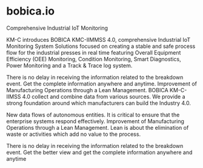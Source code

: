 # bobica.io
Comprehensive Industrial IoT Monitoring

<!-- BOBICA KMC-IIMSS 4.0 | Industrial IoT Monitoring  
     Handcrafted by. GKISAN.IO - IT Systems Engineer | Zagreb, Croatia
	  __                  __        __                            __    __       ______  
/  |                /  |      /  |                          /  |  /  |     /      \ 
$$ |____    ______  $$ |____  $$/   _______   ______        $$ |  $$ |    /$$$$$$  |
$$      \  /      \ $$      \ /  | /       | /      \       $$ |__$$ |    $$$  \$$ |
$$$$$$$  |/$$$$$$  |$$$$$$$  |$$ |/$$$$$$$/  $$$$$$  |      $$    $$ |    $$$$  $$ |
$$ |  $$ |$$ |  $$ |$$ |  $$ |$$ |$$ |       /    $$ |      $$$$$$$$ |    $$ $$ $$ |
$$ |__$$ |$$ \__$$ |$$ |__$$ |$$ |$$ \_____ /$$$$$$$ |            $$ | __ $$ \$$$$ |
$$    $$/ $$    $$/ $$    $$/ $$ |$$       |$$    $$ |            $$ |/  |$$   $$$/ 
$$$$$$$/   $$$$$$/  $$$$$$$/  $$/  $$$$$$$/  $$$$$$$/             $$/ $$/  $$$$$$/  
               
-->		

KM-C introduces BOBICA KMC-IIMMSS 4.0, comprehensive Industrial IoT Monitoring System Solutions focused on creating a stable
and safe process flow for the industrial presses in real time featuring Overall Equipment Efficiency (OEE) Monitoring, Condition Monitoring, Smart Diagnostics, Power Monitoring and a Track & Trace log system.

There is no delay in receiving the information related to the breakdown event. Get the complete information anywhere and anytime.
Improvement of Manufacturing Operations through a Lean Management. BOBICA KM-C-IIMSS 4.0 collect and combine data from various sources. We provide a strong foundation around which manufacturers can build the Industry 4.0.

New data flows of autonomous entities. It is critical to ensure that the enterprise systems respond effectively. Improvement of Manufacturing Operations through a Lean Management. Lean is about the elimination of waste or activities which add no value to the process. 

There is no delay in receiving the information related to the breakdown event. Get the better view and get the complete information anywhere and anytime
